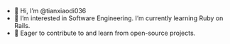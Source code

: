 - 👋 Hi, I’m @tianxiaodi036
- 👀 I’m interested in Software Engineering. I’m currently learning Ruby on Rails.
- 🌱 Eager to contribute to and learn from open-source projects.
